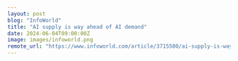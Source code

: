 ```yaml
---
layout: post
blog: "InfoWorld"
title: "AI supply is way ahead of AI demand"
date: 2024-06-04T09:00:00Z
image: images/infoworld.png
remote_url: "https://www.infoworld.com/article/3715500/ai-supply-is-way-ahead-of-ai-demand.html#tk.rss_applicationdevelopment"
---
```

